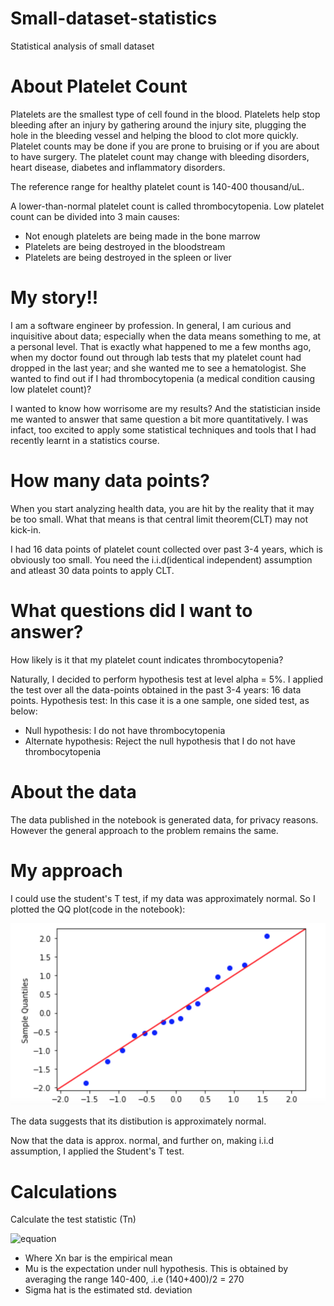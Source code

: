 # Small-dataset-statistics
Statistical analysis of small dataset
# About Platelet Count
Platelets are the smallest type of cell found in the blood. Platelets help stop bleeding after an injury by gathering around the injury site, plugging the hole in the bleeding vessel and helping the blood to clot more quickly. Platelet counts may be done if you are prone to bruising or if you are about to have surgery. The platelet count may change with bleeding disorders, heart disease, diabetes and inflammatory disorders.

The reference range for healthy platelet count is 140-400 thousand/uL.

A lower-than-normal platelet count is called thrombocytopenia. Low platelet count can be divided into 3 main causes:

- Not enough platelets are being made in the bone marrow
- Platelets are being destroyed in the bloodstream
- Platelets are being destroyed in the spleen or liver

# My story!!
I am a software engineer by profession. In general, I am curious and inquisitive about data; especially when the data means something to me, at a personal level. That is exactly what happened to me a few months ago, when my doctor found out through lab tests that my platelet count had dropped in the last year; and she wanted me to see a hematologist. She wanted to find out if I had thrombocytopenia (a medical condition causing low platelet count)?

I wanted to know how worrisome are my results? And the statistician inside me wanted to answer that same question a bit more quantitatively. I was infact, too excited to apply some statistical techniques and tools that I had recently learnt in a statistics course.

# How many data points?
When you start analyzing health data, you are hit by the reality that it may be too small. What that means is that central limit theorem(CLT) may not kick-in.

I had 16 data points of platelet count collected over past 3-4 years, which is obviously too small. You need the i.i.d(identical independent) assumption and atleast 30 data points to apply CLT.

# What questions did I want to answer?
How likely is it that my platelet count indicates thrombocytopenia? 

Naturally, I decided to perform hypothesis test at level alpha = 5%. I applied the test over all the data-points obtained in the past 3-4 years: 16 data points.
Hypothesis test: In this case it is a one sample, one sided test, as below: 
- Null hypothesis: I do not have thrombocytopenia
- Alternate hypothesis: Reject the null hypothesis that I do not have thrombocytopenia

# About the data
The data published in the notebook is generated data, for privacy reasons. However the general approach to the problem remains the same.

# My approach

I could use the student's T test, if my data was approximately normal. So I plotted the QQ plot(code in the notebook):

![alt text](https://github.com/jatanpandya83/Small-dataset-statistics/blob/main/QQ-plot.png?raw=true)

The data suggests that its distibution is approximately normal.

Now that the data is approx. normal, and further on, making i.i.d assumption, I applied the Student's T test.

# Calculations
Calculate the test statistic (Tn)

![equation](https://bit.ly/3IvRqCN)

- Where Xn bar is the empirical mean
- Mu is the expectation under null hypothesis. This is obtained by averaging the range 140-400, .i.e (140+400)/2 = 270
- Sigma hat is the estimated std. deviation
